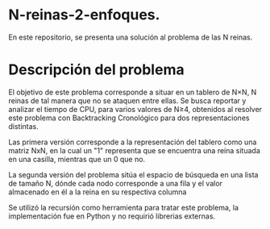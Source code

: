 # N-reinas-2-enfoques.
En este repositorio, se presenta una solución al problema de las N reinas.

# Descripción del problema

El objetivo de este problema corresponde a situar en un tablero de N×N, N reinas de tal manera que no se ataquen entre ellas.
Se busca reportar y analizar el tiempo de CPU, para varios valores de
N≥4, obtenidos al resolver este problema con Backtracking Cronológico para dos representaciones distintas.

Las primera versión corresponde a la representación del tablero como una matriz NxN, en la cual un "1" representa que se encuentra una reina situada en 
una casilla, mientras que un 0 que no. 

La segunda versión del problema sitúa el espacio de búsqueda en una lista de tamaño N, dónde cada nodo corresponde a una fila y el valor almacenado en él a la reina 
en su respectiva columna

Se utilizó la recursión como herramienta para tratar este problema, la implementación fue en Python y no requirió librerias externas.

